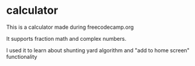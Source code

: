 # calculator
This is a calculator made during freecodecamp.org

It supports fraction math and complex numbers.

I used it to learn about shunting yard algorithm and "add to home screen" functionality
